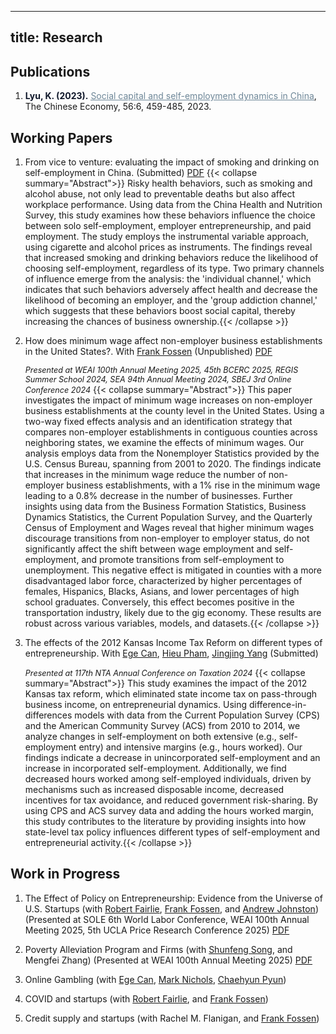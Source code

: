  ---
title: Research
---

## Publications

1. <span style="color: #0f172a;"><strong>Lyu, K. (2023).</strong></span>  [<span style="color: #6E8798; text-decoration: underline;">Social capital and self-employment dynamics in China</span>](https://www.tandfonline.com/doi/full/10.1080/10971475.2023.2227028), The Chinese Economy, 56:6, 459-485, 2023.

<div style="display: none;">
2. <span style="color: #0f172a;"><strong>Liu, X., Jia, X., Lyu, K. et al. (2024).</strong></span> 
[<span style="color: #6E8798; text-decoration: underline;">The impact of low-carbon city pilot policy on urban energy transition...</span>](https://link.springer.com/article/10.1007/s40974-024-00316-w), Energy, Ecology and Environment, 1-20, 2024.

3. <span style="color: #0f172a;"><strong>Liu, X., Jia, X., Lyu, K. et al. (2024).</strong></span> 
[<span style="color: #6E8798; text-decoration: underline;">Towards sustainable development: The spatial spillover effects...</span>](https://link.springer.com/article/10.1007/s10668-024-04816-x), Environment, Development and Sustainability, 1-34, 2024.
</div>

## Working Papers

1. From vice to venture: evaluating the impact of smoking and drinking on self-employment in China. (Submitted) [PDF](https://papers.ssrn.com/sol3/papers.cfm?abstract_id=5264876)
{{< collapse summary="Abstract">}}
Risky health behaviors, such as smoking and alcohol abuse, not only lead to preventable deaths but also affect workplace performance. Using data from the China Health and Nutrition Survey, this study examines how these behaviors influence the choice between solo self-employment, employer entrepreneurship, and paid employment. The study employs the instrumental variable approach, using cigarette and alcohol prices as instruments. The findings reveal that increased smoking and drinking behaviors reduce the likelihood of choosing self-employment, regardless of its type. Two primary channels of influence emerge from the analysis: the 'individual channel,' which indicates that such behaviors adversely affect health and decrease the likelihood of becoming an employer, and the 'group addiction channel,' which suggests that these behaviors boost social capital, thereby increasing the chances of business ownership.{{< /collapse >}}

2. How does minimum wage affect non-employer business establishments in the United States?. With [Frank Fossen](https://www.unr.edu/business/faculty-and-staff/fossen-frank) (Unpublished) [PDF](https://KerrLyu.github.io/pdf/Minimum_Wage_Nonemployer_Ke_Lyu.pdf)

   <span style="font-size: 0.9em;">*Presented at WEAI 100th Annual Meeting 2025, 45th BCERC 2025, REGIS Summer School 2024, SEA 94th Annual Meeting 2024, SBEJ 3rd Online Conference 2024*</span>
   {{< collapse summary="Abstract">}}
 This paper investigates the impact of minimum wage increases on non-employer business establishments at the county level in the United States. Using a two-way fixed effects analysis and an identification strategy that compares non-employer establishments in contiguous counties across neighboring states, we examine the effects of minimum wages. Our analysis employs data from the Nonemployer Statistics provided by the U.S. Census Bureau, spanning from 2001 to 2020. The findings indicate that increases in the minimum wage reduce the number of non-employer business establishments, with a 1\% rise in the minimum wage leading to a 0.8\% decrease in the number of businesses. Further insights using data from the Business Formation Statistics, Business Dynamics Statistics, the Current Population Survey, and the Quarterly Census of Employment and Wages reveal that higher minimum wages discourage transitions from non-employer to employer status, do not significantly affect the shift between wage employment and self-employment, and promote transitions from self-employment to unemployment. This negative effect is mitigated in counties with a more disadvantaged labor force, characterized by higher percentages of females, Hispanics, Blacks, Asians, and lower percentages of high school graduates. Conversely, this effect becomes positive in the transportation industry, likely due to the gig economy. These results are robust across various variables, models, and datasets.{{< /collapse >}}

3. The effects of the 2012 Kansas Income Tax Reform on different types of entrepreneurship. With [Ege Can](https://www.uah.edu/business/faculty-staff/ege-can), [Hieu Pham](https://www.uah.edu/business/faculty-staff/hieu-pham), [Jingjing Yang](https://www.unr.edu/business/faculty-and-staff/yang-jingjing) (Submitted)
   
   <span style="font-size: 0.9em;">*Presented at 117th NTA Annual Conference on Taxation 2024*</span>
   {{< collapse summary="Abstract">}}
 This study examines the impact of the 2012 Kansas tax reform, which eliminated state income tax on pass-through business income, on entrepreneurial dynamics. Using difference-in-differences models with data from the Current Population Survey (CPS) and the American Community Survey (ACS) from 2010 to 2014, we analyze changes in self-employment on both extensive (e.g., self-employment entry) and intensive margins (e.g., hours worked). Our findings indicate a decrease in unincorporated self-employment and an increase in incorporated self-employment. Additionally, we find decreased hours worked among self-employed individuals, driven by mechanisms such as increased disposable income, decreased incentives for tax avoidance, and reduced government risk-sharing. By using CPS and ACS survey data and adding the hours worked margin, this study contributes to the literature by providing insights into how state-level tax policy influences different types of self-employment and entrepreneurial activity.{{< /collapse >}}

<div style="display: none;">
4. Building resilient cities: The role of network infrastructure construction in shaping urban ecological resilience. With <a href="https://scholar.google.com/citations?user=N8cglcgAAAAJ&hl=en&oi=ao">Xiuli Liu</a> (Submitted)  
{{< collapse summary="Abstract">}}
Under the dual goals of resilient city construction and green transformation, how to achieve the growth of urban ecological resilience (UER) has become a major challenge for China. Building network infrastructure has emerged as a crucial national initiative for promoting ecological development, and its impact on the UER deserves serious investigation. Based on the panel data of 275 cities at or above the prefecture level from 2011 to 2022, this paper takes the “Broadband China” strategy (BCS) as a natural experiment and adopts a dual machine learning model to explore the impact of network infrastructure construction (NIC) on user penetration and its internal mechanism, and further examines the differences between different regions. It is discovered that the growth of NIC significantly improves UER, particularly in the dimensions of renewal and adaptation. In terms of the transmission mechanism, NIC can affect UER through technological innovation, industrial structure upgrading and improving resource allocation effects. The results of the heterogeneity analysis demonstrate that NIC can aid in raising UER in the eastern, central and western, non-resource-based, large and peripheral cities. The findings of this study have significant ramifications for how the government should advance the broadband strategy, make it easier for network infrastructure to be developed to a high standard, and strengthen urban areas’ ability to withstand natural disasters.
{{< /collapse >}}

5. The impact of green finance on the efficiency of corporate green innovation: a two-stage value chain perspective. With <a href="https://scholar.google.com/citations?user=N8cglcgAAAAJ&hl=en&oi=ao">Xiuli Liu</a> (Submitted)
</div>
 
## Work in Progress

1. The Effect of Policy on Entrepreneurship: Evidence from the Universe of U.S. Startups (with [Robert Fairlie](https://rfairlie.sites.luskin.ucla.edu/), [Frank Fossen](https://www.unr.edu/business/faculty-and-staff/fossen-frank),  and [Andrew Johnston](https://sites.google.com/site/andrewjohnstoneconomics/)) (Presented at SOLE 6th World Labor Conference, WEAI 100th Annual Meeting 2025, 5th UCLA Price Research Conference 2025) [PDF](https://papers.ssrn.com/sol3/papers.cfm?abstract_id=5262559)

2. Poverty Alleviation Program and Firms (with [Shunfeng Song](https://www.unr.edu/business/faculty-and-staff/song-shunfeng), and Mengfei Zhang) (Presented at WEAI 100th Annual Meeting 2025) [PDF](https://papers.ssrn.com/sol3/papers.cfm?abstract_id=5360480)

3. Online Gambling (with [Ege Can](https://www.uah.edu/business/faculty-staff/ege-can), [Mark Nichols](https://www.unr.edu/business/faculty-and-staff/nichols-mark), [Chaehyun Pyun](https://www.uah.edu/business/faculty-staff/chaehyun-pyun))

4. COVID and startups (with [Robert Fairlie](https://rfairlie.sites.luskin.ucla.edu/), and [Frank Fossen](https://www.unr.edu/business/faculty-and-staff/fossen-frank))

5. Credit supply and startups (with Rachel M. Flanigan, and [Frank Fossen](https://www.unr.edu/business/faculty-and-staff/fossen-frank))

